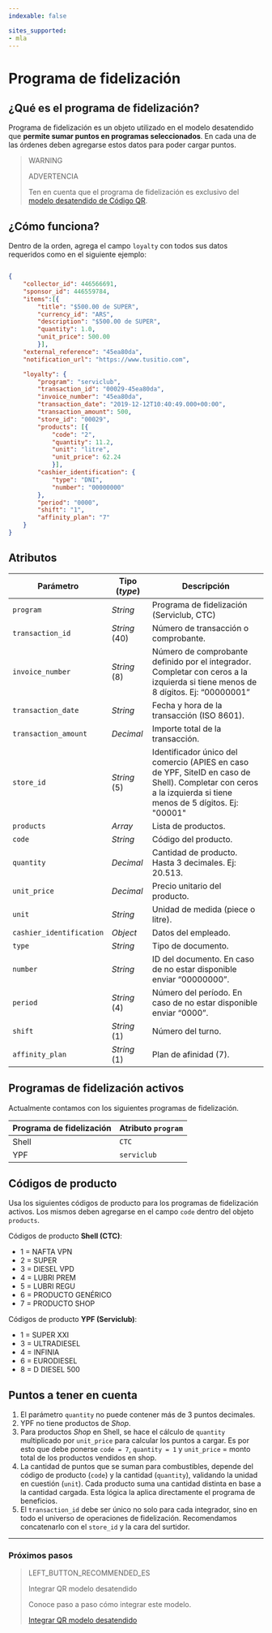 ```yaml
---
indexable: false

sites_supported:
- mla
---
```



# Programa de fidelización

## ¿Qué es el programa de fidelización?

Programa de fidelización es un objeto utilizado en el modelo desatendido que **permite sumar puntos en programas seleccionados**. En cada una de las órdenes deben agregarse estos datos para poder cargar puntos.

> WARNING 
> 
> ADVERTENCIA
> 
> Ten en cuenta que el programa de fidelización es exclusivo del [modelo desatendido de Código QR](https://www.mercadopago.com.ar/developers/es/guides/qr-code/qr-unattended/qr-unattended-part-a/).

## ¿Cómo funciona?

Dentro de la orden, agrega el campo `loyalty` con todos sus datos requeridos como en el siguiente ejemplo: 

```JSON

{
    "collector_id": 446566691,
    "sponsor_id": 446559784,
    "items":[{
        "title": "$500.00 de SUPER",
        "currency_id": "ARS",
        "description": "$500.00 de SUPER",
        "quantity": 1.0,
        "unit_price": 500.00
        }],
    "external_reference": "45ea80da",
    "notification_url": "https://www.tusitio.com",

    "loyalty": {
        "program": "serviclub",
        "transaction_id": "00029-45ea80da",
        "invoice_number": "45ea80da",
        "transaction_date": "2019-12-12T10:40:49.000+00:00",
        "transaction_amount": 500,
        "store_id": "00029",
        "products": [{
            "code": "2",
            "quantity": 11.2,
            "unit": "litre",
            "unit_price": 62.24
            }],
        "cashier_identification": {
            "type": "DNI",
            "number": "00000000"
        },
        "period": "0000",
        "shift": "1",
        "affinity_plan": "7"
    }
}

```

## Atributos

| Parámetro    | Tipo (*type*) | Descripción                                                 |
| ------------- | -------------- |-----------------------------------------------------------|
| `program`     | *String* | Programa de fidelización (Serviclub, CTC) |
| `transaction_id`  | *String* (40)         | Número de transacción o comprobante. |
| `invoice_number` | *String* (8)          | Número de comprobante definido por el integrador. Completar con ceros a la izquierda si tiene menos de 8 dígitos. Ej: “00000001” |
| `transaction_date` | *String*          | Fecha y hora de la transacción (ISO 8601). |
| `transaction_amount` | *Decimal*       | Importe total de la transacción.           |
| `store_id` | *String* (5)         | Identificador único del comercio (APIES en caso de YPF, SiteID en caso de Shell). Completar con ceros a la izquierda si tiene menos de 5 dígitos. Ej: "00001" |
| `products` | *Array*          | Lista de productos. |
| `code` | *String*          | Código del producto. |
| `quantity` | *Decimal*          | Cantidad de producto. Hasta 3 decimales. Ej: 20.513. |
| `unit_price` | *Decimal*          | Precio unitario del producto.|
| `unit` | *String*          | Unidad de medida (piece o litre). |
| `cashier_identification` | *Object*          | Datos del empleado. |
| `type` | *String*          | Tipo de documento. |
| `number` | *String*          | ID del documento. En caso de no estar disponible enviar “00000000”. |
| `period` | *String* (4)         | Número del período. En caso de no estar disponible enviar “0000”. |
| `shift` | *String* (1)         | Número del turno. |
| `affinity_plan` | *String* (1)          | Plan de afinidad (7). |

## Programas de fidelización activos

Actualmente contamos con los siguientes programas de fidelización.

| Programa de fidelización    | Atributo `program`          | 
| ------------- | -----------------------------------------------|
| Shell     | `CTC`          |
| YPF  | `serviclub`          |    


## Códigos de producto

Usa los siguientes códigos de producto para los programas de fidelización activos. Los mismos deben agregarse en el campo `code` dentro del objeto `products`.

Códigos de producto **Shell (CTC)**:
- 1 = NAFTA VPN
- 2 = SUPER
- 3 = DIESEL VPD
- 4 = LUBRI PREM
- 5 = LUBRI REGU
- 6 = PRODUCTO GENÉRICO
- 7 = PRODUCTO SHOP

Códigos de producto **YPF (Serviclub)**:
- 1 = SUPER XXI
- 3 = ULTRADIESEL 
- 4 = INFINIA
- 6 = EURODIESEL 
- 8 = D DIESEL 500

## Puntos a tener en cuenta

1. El parámetro `quantity` no puede contener más de 3 puntos decimales. 
2. YPF no tiene productos de *Shop*.
3. Para productos *Shop* en Shell, se hace el cálculo de `quantity` multiplicado por `unit_price` para calcular los puntos a cargar. Es por esto que debe ponerse `code = 7`, `quantity = 1` y `unit_price` = monto total de los productos vendidos en shop.
4. La cantidad de puntos que se suman para combustibles, depende del código de producto (`code`) y la cantidad (`quantity`), validando la unidad en cuestión (`unit`). Cada producto suma una cantidad distinta en base a la cantidad cargada. Esta lógica la aplica directamente el programa de beneficios.
5. El `transaction_id` debe ser único no solo para cada integrador, sino en todo el universo de operaciones de fidelización. Recomendamos concatenarlo con el `store_id` y la cara del surtidor.


---
### Próximos pasos


> LEFT_BUTTON_RECOMMENDED_ES
>
> Integrar QR modelo desatendido
>
> Conoce paso a paso cómo integrar este modelo.
>
>[Integrar QR modelo desatendido](https://www.mercadopago.com.ar/developers/es/guides/qr-code/qr-unattended/qr-unattended-part-a/)
